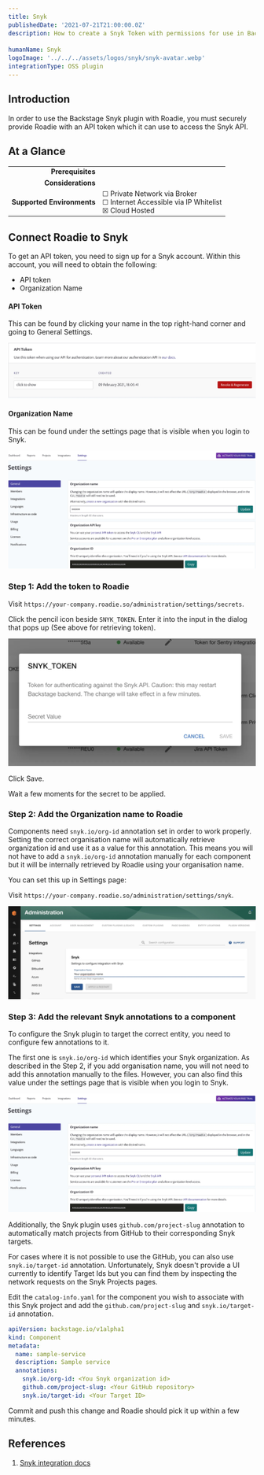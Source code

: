 ```yaml
---
title: Snyk
publishedDate: '2021-07-21T21:00:00.0Z'
description: How to create a Snyk Token with permissions for use in Backstage and apply it to Roadie.

humanName: Snyk
logoImage: '../../../assets/logos/snyk/snyk-avatar.webp'
integrationType: OSS plugin
---
```


## Introduction

In order to use the Backstage Snyk plugin with Roadie, you must securely provide Roadie with an API token which it can use to access the Snyk API.

## At a Glance
| | |
|---: | --- |
| **Prerequisites** |  |
| **Considerations** |  |
| **Supported Environments** | ☐ Private Network via Broker <br /> ☐ Internet Accessible via IP Whitelist <br /> ☒ Cloud Hosted |

## Connect Roadie to Snyk

To get an API token, you need to sign up for a Snyk account. Within this account, you will need to obtain the following:

 * API token
 * Organization Name

#### API Token

This can be found by clicking your name in the top right-hand corner and going to General Settings.

![API token for Snyk.](./api-token.webp)

#### Organization Name

This can be found under the settings page that is visible when you login to Snyk.

![Organization Name Snyk.](./org.webp)


### Step 1: Add the token to Roadie

Visit `https://your-company.roadie.so/administration/settings/secrets`.

Click the pencil icon beside `SNYK_TOKEN`. Enter it into the input in the dialog that pops up (See above for retrieving token).

![a dialog box with an input called Secret Value. The Snyk token is pasted inside.](./secret.webp)

Click Save.

Wait a few moments for the secret to be applied.

### Step 2: Add the Organization name to Roadie

Components need `snyk.io/org-id` annotation set in order to work properly. Setting the correct organisation name will automatically retrieve organization id and use it as a value for this annotation. 
This means you will not have to add a `snyk.io/org-id` annotation manually for each component but it will be internally retrieved by Roadie using your organisation name.

You can set this up in Settings page:

Visit `https://your-company.roadie.so/administration/settings/snyk`.

![A text field with snyk org name.](./snyk-organisation-name-settings.webp)

### Step 3: Add the relevant Snyk annotations to a component

To configure the Snyk plugin to target the correct entity, you need to configure few annotations to it.

The first one is `snyk.io/org-id` which identifies your Snyk organization. As described in the Step 2, if you add organisation name, you will not need to add this annotation manually to the files. However, you can also find this value under the settings page that is visible when you login to Snyk.

![Organization Name Snyk.](./org.webp)

Additionally, the Snyk plugin uses `github.com/project-slug` annotation to automatically match projects from GitHub to their corresponding Snyk targets. 

For cases where it is not possible to use the GitHub, you can also use `snyk.io/target-id` annotation. Unfortunately, Snyk doesn't provide a UI currently to identify Target Ids but you can find them by inspecting the network requests on the Snyk Projects pages. 

Edit the `catalog-info.yaml` for the component you wish to associate with this Snyk project and add the `github.com/project-slug` and `snyk.io/target-id` annotation.

```yaml
apiVersion: backstage.io/v1alpha1
kind: Component
metadata:
  name: sample-service
  description: Sample service
  annotations:
    snyk.io/org-id: <You Snyk organization id>
    github.com/project-slug: <Your GitHub repository>
    snyk.io/target-id: <Your Target ID>
```

Commit and push this change and Roadie should pick it up within a few minutes.

## References

1. [Snyk integration docs](https://snyk.io/blog/backstage-integration-with-the-snyk-api/)
